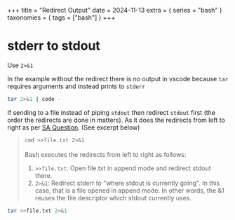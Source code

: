 +++
title = "Redirect Output"
date = 2024-11-13
extra = { series = "bash" }
taxonomies = { tags = ["bash"] }
+++

# stderr to stdout

Use `2>&1`

In the example without the redirect there is no output in vscode because `tar` requires arguments and instead prints to `stderr`

```sh
tar 2>&1 | code -
```

If sending to a file instead of piping `stdout` then redirect `stdout` first (the order the redirects are done in matters).
As it does the redirects from left to right as per [SA Question](https://stackoverflow.com/questions/876239/how-to-redirect-and-append-both-standard-output-and-standard-error-to-a-file-wit). (See excerpt below)

> `cmd >>file.txt 2>&1`\
> \
> Bash executes the redirects from left to right as follows:
>
> 1. `>>file.txt`: Open file.txt in append mode and redirect stdout there.
> 2. `2>&1`: Redirect stderr to "where stdout is currently going". In this case, that is a file opened in append mode. In other words, the &1 reuses the file descriptor which stdout currently uses.

```sh
tar >>file.txt 2>&1
```
